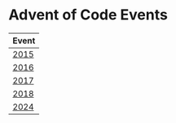 # Advent of Code Events

| Event           |
| --------------- |
| [2015](./y2015) |
| [2016](./y2016) |
| [2017](./y2017) |
| [2018](./y2018) |
| [2024](./y2024) |
